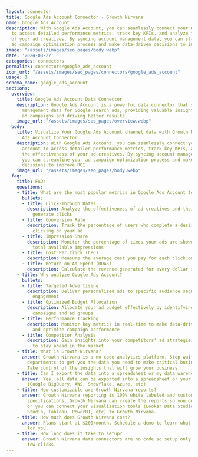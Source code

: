 ```yaml
---
layout: connector
title: Google Ads Account Connector - Growth Nirvana
name: Google Ads Account
description: With Google Ads Account, you can seamlessly connect your Google Ads account
  to access detailed performance metrics, track key KPIs, and analyze the effectiveness
  of your ad creatives. By syncing account management data, you can streamline your
  ad campaign optimization process and make data-driven decisions to improve ROI.
image: "/assets/images/seo_pages/body.webp"
date: '2024-08-27'
categories: connectors
permalink: connectors/google_ads_account
icon_url: "/assets/images/seo_pages/connectors/google_ads_account"
usage: 1
schema_name: google_ads_account
sections:
  overview:
    title: Google Ads Account Data Connector
    description: Google Ads Account is a powerful data connector that syncs account
      management data for Google search ads, providing valuable insights for optimizing
      ad campaigns and driving better results.
    image_url: "/assets/images/seo_pages/overview.webp"
  body:
    title: Visualize Your Google Ads Account channel data with Growth Nirvana's Google
      Ads Account Connector
    description: With Google Ads Account, you can seamlessly connect your Google Ads
      account to access detailed performance metrics, track key KPIs, and analyze
      the effectiveness of your ad creatives. By syncing account management data,
      you can streamline your ad campaign optimization process and make data-driven
      decisions to improve ROI.
    image_url: "/assets/images/seo_pages/body.webp"
  faq:
    title: FAQs
    questions:
    - title: What are the most popular metrics in Google Ads Account to analyze?
      bullets:
      - title: Click-Through Rates
        description: Analyze the effectiveness of ad creatives and their ability to
          generate clicks
      - title: Conversion Rate
        description: Track the percentage of users who complete a desired action after
          clicking on your ad
      - title: Impression Share
        description: Monitor the percentage of times your ads are shown out of the
          total available impressions
      - title: Cost Per Click (CPC)
        description: Measure the average cost you pay for each click on your ad
      - title: Return on Ad Spend (ROAS)
        description: Calculate the revenue generated for every dollar spent on advertising
    - title: Why analyze Google Ads Account?
      bullets:
      - title: Targeted Advertising
        description: Deliver personalized ads to specific audience segments for higher
          engagement
      - title: Optimized Budget Allocation
        description: Allocate your ad budget effectively by identifying top-performing
          campaigns and ad groups
      - title: Performance Tracking
        description: Monitor key metrics in real-time to make data-driven decisions
          and optimize campaign performance
      - title: Competitor Analysis
        description: Gain insights into your competitors' ad strategies and performance
          to stay ahead in the market
    - title: What is Growth Nirvana?
      answer: Growth Nirvana is a no code analytics platform. Stop waiting for other
        departments to get you the data you need to make critical business decisions.
        Take control of the insights that will grow your business.
    - title: Can I export the data into a spreadsheet or my data warehouse?
      answer: Yes, all data can be exported into a spreadsheet or your data warehouse
        (Google BigQuery, AWS, Snowflake, Azure, etc)
    - title: How customizable are Growth Nirvana reports?
      answer: Growth Nirvana reporting is 100% white labeled and customized to your
        specifications. Growth Nirvana can create the reports so you don’t have to
        or you can connect your visualization tools (Looker Data Studio/Google Data
        Studio, Tableau, PowerBI, etc) to Growth Nirvana.
    - title: How much does Growth Nirvana cost?
      answer: Plans start at $200/month. Schedule a demo to learn what plan is best
        for you.
    - title: How long does it take to setup?
      answer: Growth Nirvana data connectors are no code so setup only requires a
        few clicks.
---
```

